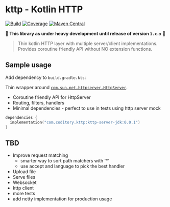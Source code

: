 # kttp - Kotlin HTTP

[![Build](https://github.com/coditory/ktserver/actions/workflows/build.yml/badge.svg)](https://github.com/coditory/ktserver/actions/workflows/build.yml)
[![Coverage](https://codecov.io/gh/coditory/ktserver/graph/badge.svg?token=FlAX0WyFod)](https://codecov.io/gh/coditory/ktserver)
[![Maven Central](https://maven-badges.herokuapp.com/maven-central/com.coditory.ktserver/ktserver/badge.svg)](https://mvnrepository.com/artifact/com.coditory.ktserver/ktserver)

**🚧 This library as under heavy development until release of version `1.x.x` 🚧**

> Thin kotlin HTTP layer with multiple server/client implementations.
> Provides coroutine friendly API without NO extension functions.

## Sample usage

Add dependency to `build.gradle.kts`:

Thin wrapper around [`com.sun.net.httpserver.HttpServer`](https://docs.oracle.com/en/java/javase/22/docs/api/jdk.httpserver/com/sun/net/httpserver/HttpServer.html).
- Coroutine friendly API for HttpServer
- Routing, filters, handlers
- Minimal dependencies - perfect to use in tests using http server mock

```kts
dependencies {
  implementation("com.coditory.kttp:kttp-server-jdk:0.0.1")
}
```

## TBD

- Improve request matching
  - smarter way to sort path matchers with '*'
  - use accept and language to pick the best handler
- Upload file
- Serve files
- Websocket
- kttp client
- more tests
- add netty implementation for production usage
